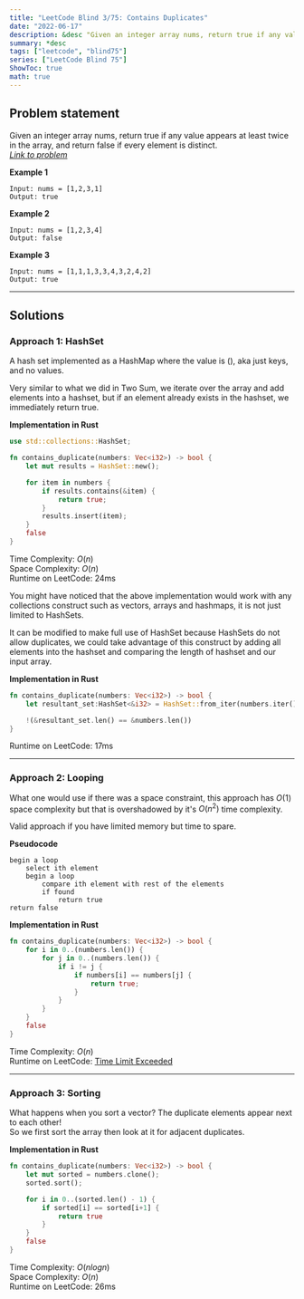 ```yaml
---
title: "LeetCode Blind 3/75: Contains Duplicates"
date: "2022-06-17"
description: &desc "Given an integer array nums, return true if any value appears at least twice in the array, and return false if every element is distinct."
summary: *desc
tags: ["leetcode", "blind75"]
series: ["LeetCode Blind 75"]
ShowToc: true
math: true
---
```


## Problem statement

Given an integer array nums, return true if any value appears at least twice in the array, and return false if every element is distinct.  
[*Link to problem*](https://leetcode.com/problems/contains-duplicate/)

**Example 1**

```
Input: nums = [1,2,3,1]
Output: true
```

**Example 2**

```
Input: nums = [1,2,3,4]
Output: false
```

**Example 3**

```
Input: nums = [1,1,1,3,3,4,3,2,4,2]
Output: true
```

---

## Solutions

### Approach 1: HashSet

A hash set implemented as a HashMap where the value is (), aka just keys, and no values.

Very similar to what we did in Two Sum, we iterate over the array and add elements into a hashset,
but if an element already exists in the hashset, we immediately return true.

**Implementation in Rust**

```rs
use std::collections::HashSet;

fn contains_duplicate(numbers: Vec<i32>) -> bool {
    let mut results = HashSet::new();

    for item in numbers {
        if results.contains(&item) {
            return true;
        }
        results.insert(item);
    }
    false
}
```

Time Complexity: $O(n)$  
Space Complexity: $O(n)$  
Runtime on LeetCode: $24$ms  

You might have noticed that the above implementation would work with any collections construct such as vectors,
arrays and hashmaps, it is not just limited to HashSets.  

It can be modified to make full use of HashSet because HashSets do not allow duplicates, we could take advantage
of this construct by adding all elements into the hashset and comparing the length of hashset and our input array.

**Implementation in Rust**

```rs
fn contains_duplicate(numbers: Vec<i32>) -> bool {
    let resultant_set:HashSet<&i32> = HashSet::from_iter(numbers.iter()); 

    !(&resultant_set.len() == &numbers.len())
}
```

Runtime on LeetCode: $17$ms  

---

### Approach 2: Looping

What one would use if there was a space constraint, this approach has $O(1)$ space complexity but that is
overshadowed by it's $O(n^2)$ time complexity.

Valid approach if you have limited memory but time to spare.

**Pseudocode**

```text
begin a loop
    select ith element
    begin a loop
        compare ith element with rest of the elements
        if found 
            return true
return false
```

**Implementation in Rust**

```rs
fn contains_duplicate(numbers: Vec<i32>) -> bool {
    for i in 0..(numbers.len()) {
        for j in 0..(numbers.len()) {
            if i != j {
                if numbers[i] == numbers[j] {
                    return true;
                }
            }
        }
    }
    false
}
```

Time Complexity: $O(n)$  
Runtime on LeetCode: [Time Limit Exceeded](https://leetcode.com/submissions/detail/724122919/)

---

### Approach 3: Sorting

What happens when you sort a vector? The duplicate elements appear next to each other!  
So we first sort the array then look at it for adjacent duplicates.

**Implementation in Rust**

```rs
fn contains_duplicate(numbers: Vec<i32>) -> bool {
    let mut sorted = numbers.clone();
    sorted.sort();

    for i in 0..(sorted.len() - 1) {
        if sorted[i] == sorted[i+1] {
            return true
        }
    }
    false
}
```

Time Complexity: $O(n logn)$  
Space Complexity: $O(n)$  
Runtime on LeetCode: $26$ms
